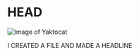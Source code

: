# HEAD
![Image of Yaktocat](https://octodex.github.com/images/yaktocat.png)









I CREATED A FILE AND MADE A HEADLINE

